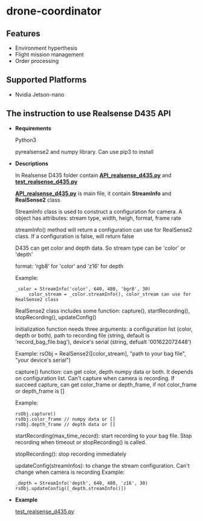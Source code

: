 # drone-coordinator
## Features
* Environment hyperthesis
* Flight mission management
* Order processing

## Supported Platforms
* Nvidia Jetson-nano

## The instruction to use Realsense D435 API
* **Requirements**

  Python3
  
  pyrealsense2 and numpy library. Can use pip3 to install

* **Descriptions**

  In Realsense D435 folder contain [**API_realsense_d435.py**](https://github.com/IVSR-SET-HUST/drone-coordinator/blob/sprint_2020-09-15/Realsense%20D435/API_realsense_d435.py) and [**test_realsense_d435.py**](https://github.com/IVSR-SET-HUST/drone-coordinator/blob/sprint_2020-09-15/Realsense%20D435/test_realsense_d435.py)
  
  [**API_realsense_d435.py**](https://github.com/IVSR-SET-HUST/drone-coordinator/blob/sprint_2020-09-15/Realsense%20D435/API_realsense_d435.py) is main file, it contain **StreamInfo** and **RealSense2** class

  StreamInfo class is used to construct a configuration for camera. A object has attributes: stream type, width, heigh, format, frame rate

  streamInfo() method will return a configuration can use for RealSense2 class. If a configuration is false, will return false
  
  D435 can get color and depth data. So stream type can be 'color' or 'depth'
  
  format: 'rgb8' for 'color' and 'z16' for depth
  
  Example:
  
  ```
  _color = StreamInfo('color', 640, 480, 'bgr8', 30)  
	   color_stream = _color.streamInfo(), color_stream can use for RealSense2 class
  ```


  RealSense2 class includes some function: capture(), startRecording(), stopRecording(), updateConfig()
  
  Initialization function needs three arguments: a configuration list (color, depth or both), path to recording file (string, default is 'record_bag_file.bag'),   device's serial (string, defualt '001622072448')
  
  Example: rsObj = RealSense2([color_stream], "path to your bag file", "your device's serial")

  capture() function: can get color, depth numpy data or both. It depends on configuration list. Can't capture when camera is recording. If succeed capture, can get color_frame or depth_frame, if not color_frame or depth_frame is []
  
  Example: 
  ```
  rsObj.capture()
  rsObj.color_frame // numpy data or []
  rsObj.depth_frame // depth data or []
  ```

  startRecording(max_time_record): start recording to your bag file. Stop recording when timeout or stopRecording() is called. 

  stopRecording(): stop recording immediately 

  updateConfig(streamInfos): to change the stream configuration. Can't change when camera is recording
  Example:
  ```
  _depth = StreamInfo('depth', 640, 480, 'z16', 30)
  rsObj.updateConfig([_depth.streamInfo()])
  ```

* **Example**

  [test_realsense_d435.py](https://github.com/IVSR-SET-HUST/drone-coordinator/blob/sprint_2020-09-15/Realsense%20D435/test_realsense_d435.py)



	

  



